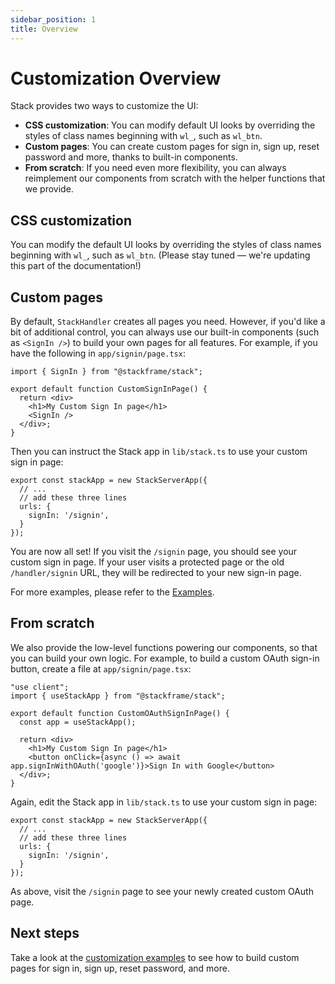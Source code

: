 ```yaml
---
sidebar_position: 1
title: Overview
---
```


# Customization Overview

Stack provides two ways to customize the UI:

- **CSS customization**: You can modify default UI looks by overriding the styles of class names beginning with `wl_`, such as `wl_btn`.
- **Custom pages**: You can create custom pages for sign in, sign up, reset password and more, thanks to built-in components.
- **From scratch**: If you need even more flexibility, you can always reimplement our components from scratch with the helper functions that we provide.

## CSS customization

You can modify the default UI looks by overriding the styles of class names beginning with `wl_`, such as `wl_btn`. (Please stay tuned — we're updating this part of the documentation!)

## Custom pages

By default, `StackHandler` creates all pages you need. However, if you'd like a bit of additional control, you can always use our built-in components (such as `<SignIn />`) to build your own pages for all features. For example, if you have the following in `app/signin/page.tsx`:

```tsx
import { SignIn } from "@stackframe/stack";

export default function CustomSignInPage() {
  return <div>
    <h1>My Custom Sign In page</h1>
    <SignIn />
  </div>;
}
```

Then you can instruct the Stack app in `lib/stack.ts` to use your custom sign in page:

```tsx
export const stackApp = new StackServerApp({
  // ...
  // add these three lines
  urls: {
    signIn: '/signin',
  }
});
```

You are now all set! If you visit the `/signin` page, you should see your custom sign in page. If your user visits a protected page or the old `/handler/signin` URL, they will be redirected to your new sign-in page.

For more examples, please refer to the [Examples](/docs/category/examples).


## From scratch

We also provide the low-level functions powering our components, so that you can build your own logic. For example, to build a custom OAuth sign-in button, create a file at `app/signin/page.tsx`:

```tsx
"use client";
import { useStackApp } from "@stackframe/stack";

export default function CustomOAuthSignInPage() {
  const app = useStackApp();

  return <div>
    <h1>My Custom Sign In page</h1>
    <button onClick={async () => await app.signInWithOAuth('google')}>Sign In with Google</button>
  </div>;
}
```

Again, edit the Stack app in `lib/stack.ts` to use your custom sign in page:

```tsx
export const stackApp = new StackServerApp({
  // ...
  // add these three lines
  urls: {
    signIn: '/signin',
  }
});
```

As above, visit the `/signin` page to see your newly created custom OAuth page.


## Next steps

Take a look at the [customization examples](/docs/category/examples) to see how to build custom pages for sign in, sign up, reset password, and more.

